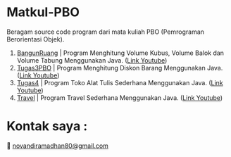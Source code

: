 # Matkul-PBO
Beragam source code program dari mata kuliah PBO (Pemrograman Berorientasi Objek).

1. [BangunRuang](https://github.com/novandi18/Matkul-PBO/tree/main/BangunRuang) | Program Menghitung Volume Kubus, Volume Balok dan Volume Tabung Menggunakan Java. ([Link Youtube](https://www.youtube.com/watch?v=zCV4itehLXw))
2. [Tugas3PBO](https://github.com/novandi18/Matkul-PBO/tree/main/Tugas3PBO) | Program Menghitung Diskon Barang Menggunakan Java. ([Link Youtube](https://www.youtube.com/watch?v=y1busfYs2Zs))
3. [Tugas4](https://github.com/novandi18/Matkul-PBO/tree/main/Tugas4) | Program Toko Alat Tulis Sederhana Menggunakan Java. ([Link Youtube](https://www.youtube.com/watch?v=PDw0xAHnUSc))
4. [Travel](https://github.com/novandi18/Matkul-PBO/tree/main/Travel) | Program Travel Sederhana Menggunakan Java. ([Link Youtube](https://www.youtube.com/watch?v=WxilnZ1A8ic))


# Kontak saya :
:e-mail: novandiramadhan80@gmail.com
